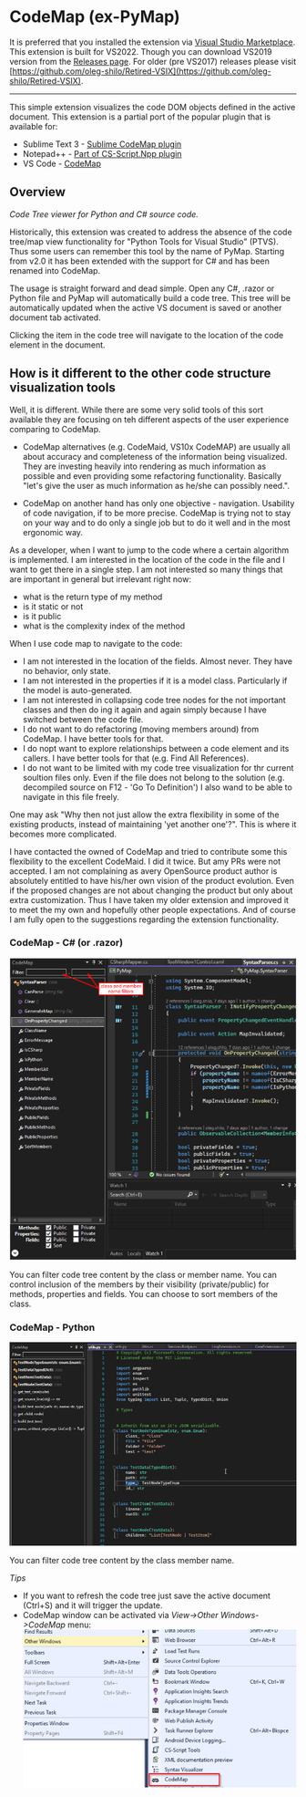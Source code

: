 # CodeMap (ex-PyMap)
It is preferred that you installed the extension via [Visual Studio Marketplace](https://marketplace.visualstudio.com/items?itemName=OlegShilo.PyMap-2017).
This extension is built for VS2022. Though you can download VS2019 version from the [Releases page](https://github.com/oleg-shilo/PyMap.VSIX/releases).
For older (pre VS2017) releases please visit [https://github.com/oleg-shilo/Retired-VSIX](https://github.com/oleg-shilo/Retired-VSIX).

---

This simple extension visualizes the code DOM objects defined in the active document. This extension is a partial port of the popular plugin that is available for:
* Sublime Text 3 - [Sublime CodeMap plugin](https://github.com/oleg-shilo/sublime-codemap/blob/master/README.md)
* Notepad++ - [Part of CS-Script.Npp plugin](https://github.com/oleg-shilo/cs-script.npp/blob/master/README.md)
* VS Code - [CodeMap](https://marketplace.visualstudio.com/items?itemName=oleg-shilo.codemap)

## Overview

_Code Tree viewer for Python and C# source code._

Historically, this extension was created to address the absence of the code tree/map view functionality for "Python Tools for Visual Studio" (PTVS). Thus some users can remember this tool by the name of PyMap. Starting from v2.0 it has been extended with the support for C# and has been renamed into CodeMap.

The usage is straight forward and dead simple. Open any C#, .razor or Python file and PyMap will automatically build a code tree. This tree will be automatically updated when the active VS document is saved or another document tab activated.

Clicking the item in the code tree will navigate to the location of the code element in the document.

## How is it different to the other code structure visualization tools

Well, it is different. While there are some very solid tools of this sort available they are focusing on teh different aspects of the user experience comparing to CodeMap.

- CodeMap alternatives (e.g. CodeMaid, VS10x CodeMAP) are usually all about accuracy and completeness of the information being visualized. They are investing heavily into rendering as much information as possible and even providing some refactoring functionality. Basically "let's give the user as much information as he/she can possibly need.".

- CodeMap on another hand has only one objective - navigation. Usability of code navigation, if to be more precise. CodeMap is trying not to stay on your way and to do only a single job but to do it well and in the most ergonomic way.

As a developer, when I want to jump to the code where a certain algorithm is implemented. I am interested in the location of the code in the file and I want to get there in a single step. I am not interested so many things that are important in general but irrelevant right now:

- what is the return type of my method
- is it static or not
- is it public
- what is the complexity index of the method

When I use code map to navigate to the code:

- I am not interested in the location of the fields. Almost never. They have no behavior, only state.
- I am not interested in the properties if it is a model class. Particularly if the model is auto-generated.
- I am not interested in collapsing code tree nodes for the not important classes and then do ing it again and again simply because I have switched between the code file.
- I do not want to do refactoring (moving members around) from CodeMap. I have better tools for that.
- I do nopt want to explore relationships between a code element and its callers. I have better tools for that (e.g. Find All References).
- I do not want to be limited with my code tree visualization for thr current soultion files only. Even if the file does not belong to the solution (e.g. decompiled source on F12 - 'Go To Definition') I also wand to be able to navigate in this file freely.

One may ask "Why then not just allow the extra flexibility in some of the existing products, instead of maintaining 'yet another one'?". This is where it becomes more complicated.

I have contacted the owned of CodeMap and tried to contribute some this flexibility to the excellent CodeMaid. I did it twice. But amy PRs were not accepted. I am not complaining as avery OpenSource product author is absolutely entitled to have his/her own vision of the product evolution. Even if the proposed changes are not about changing the product but only about extra customization. Thus I have taken my older extension and improved it to meet the my own and hopefully other people expectations. And of course I am fully open to the suggestions regarding the extension functionality.

### CodeMap - C# (or .razor)

![](docs/Preview.png)

You can filter code tree content by the class or member name.
You can control inclusion of the members by their visibility (private/public) for methods, properties and fields.
You can choose to sort members of the class.

### CodeMap - Python

![](docs/Preview.py.png)

You can filter code tree content by the class member name.

_Tips_

* If you want to refresh the code tree just save the active document (Ctrl+S) and it will trigger the update.
* CodeMap window can be activated via _View->Other Windows->CodeMap_ menu:
  ![](docs/menu.png)
